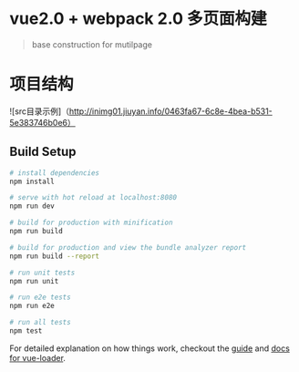 # vue2.0 + webpack 2.0  多页面构建

> base construction for mutilpage
# 项目结构
![src目录示例]（http://inimg01.jiuyan.info/0463fa67-6c8e-4bea-b531-5e383746b0e6）
## Build Setup

``` bash
# install dependencies
npm install

# serve with hot reload at localhost:8080
npm run dev

# build for production with minification
npm run build

# build for production and view the bundle analyzer report
npm run build --report

# run unit tests
npm run unit

# run e2e tests
npm run e2e

# run all tests
npm test
```

For detailed explanation on how things work, checkout the [guide](http://vuejs-templates.github.io/webpack/) and [docs for vue-loader](http://vuejs.github.io/vue-loader).
